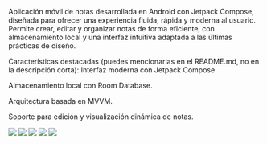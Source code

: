 Aplicación móvil de notas desarrollada en Android con Jetpack Compose, diseñada para ofrecer una experiencia fluida, rápida y moderna al usuario. Permite crear, editar y organizar notas de forma eficiente, con almacenamiento local y una interfaz intuitiva adaptada a las últimas prácticas de diseño.

Características destacadas (puedes mencionarlas en el README.md, no en la descripción corta):
Interfaz moderna con Jetpack Compose.

Almacenamiento local con Room Database.

Arquitectura basada en MVVM.

Soporte para edición y visualización dinámica de notas.


![](https://github.com/JamesYerikDenham/SemestralMenuRestaurante/blob/master/ImagenGit1.jpeg)
![](https://github.com/JamesYerikDenham/SemestralMenuRestaurante/blob/master/ImagenGit2.jpeg)
![](https://github.com/JamesYerikDenham/SemestralMenuRestaurante/blob/master/ImagenGit3.jpeg)
![](https://github.com/JamesYerikDenham/SemestralMenuRestaurante/blob/master/ImagenGit4.jpeg)
![](https://github.com/JamesYerikDenham/SemestralMenuRestaurante/blob/master/ImagenGit5.jpeg)
